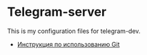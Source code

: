 # Telegram-server
This is my configuration files for telegram-dev.
* [Инструкция по использованию Git](http://cluster.krc.karelia.ru/doc/rukovodstvo_GIT.pdf)
